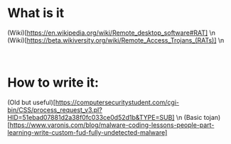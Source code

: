 # What is it
(Wiki)[https://en.wikipedia.org/wiki/Remote_desktop_software#RAT] \n
(Wiki)[https://beta.wikiversity.org/wiki/Remote_Access_Trojans_(RATs)] \n

<br>

# How to write it:
(Old but useful)[https://computersecuritystudent.com/cgi-bin/CSS/process_request_v3.pl?HID=51ebad07881d2a38f0fc033ce0d52d1b&TYPE=SUB] \n
(Basic tojan)[https://www.varonis.com/blog/malware-coding-lessons-people-part-learning-write-custom-fud-fully-undetected-malware]

